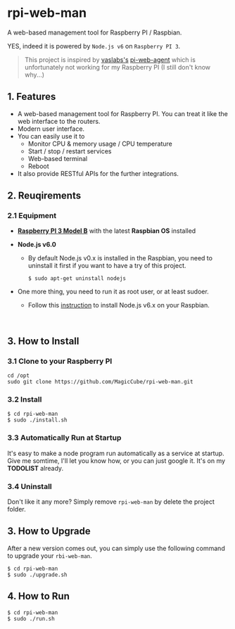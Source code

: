 # rpi-web-man
A web-based management tool for Raspberry PI / Raspbian.

YES, indeed it is powered by `Node.js v6` on `Raspberry PI 3`.

>  This project is inspired by [vaslabs's](https://github.com/vaslabs) [pi-web-agent](https://github.com/vaslabs/pi-web-agent/wiki/A-web-application-agent-for-the-Raspberry-Pi) which is unfortunately not working for my Raspberry PI (I still don't know why...)



## 1. Features

* A web-based management tool for Raspberry PI. You can treat it like the web interface to the routers.
* Modern user interface.
* You can easily use it to
  * Monitor CPU & memory usage / CPU temperature
  * Start / stop / restart services
  * Web-based terminal
  * Reboot
* It also provide RESTful APIs for the further integrations.



## 2. Reuqirements
### 2.1 Equipment
* [**Raspberry PI 3 Model B**](https://www.raspberrypi.org/products/raspberry-pi-3-model-b/) with the latest **Raspbian OS** installed
* **Node.js v6.0**
  + By default Node.js v0.x is installed in the Raspbian, you need to uninstall it first if you want to have a try of this project.

    ```shell
    $ sudo apt-get uninstall nodejs
    ```
* One more thing, you need to run it as root user, or at least sudoer.

  + Follow this [instruction](https://nodejs.org/en/download/package-manager/#debian-and-ubuntu-based-linux-distributions) to install Node.js v6.x on your Raspbian.

    ​


## 3. How to Install

### 3.1 Clone to your Raspberry PI

```shell
cd /opt
sudo git clone https://github.com/MagicCube/rpi-web-man.git
```

### 3.2 Install

```shell
$ cd rpi-web-man
$ sudo ./install.sh
```

### 3.3 Automatically Run at Startup

It's easy to make a node program run automatically as a service at startup. Give me somtime, I'll let you know how, or you can just google it. It's on my **TODOLIST** already.

### 3.4 Uninstall

Don't like it any more? Simply remove  `rpi-web-man` by delete the project folder.

###

## 3. How to Upgrade

After a new version comes out, you can simply use the following command to upgrade your `rbi-web-man`.

```shell
$ cd rpi-web-man
$ sudo ./upgrade.sh
```

## 4. How to Run

```
$ cd rpi-web-man
$ sudo ./run.sh
```

